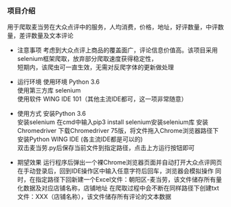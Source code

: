 
### 项目介绍 <br>
用于爬取麦当劳在大众点评中的服务，人均消费，价格，地址，好评数量，中评数量，差评数量及文本评论<br>

* 注意事项
 考虑到大众点评上商品的覆盖面广，评论信息价值高。该项目采用selenium框架爬取，放弃部分爬取速度获得稳定性，<br>
 短期内，该爬虫可一直生效，无需对反爬字体的更新做处理

* 运行环境 
 使用环境 Python 3.6 <br>
 使用第三方库 selenium   <br>
 使用软件 WING IDE 101（其他主流IDE都可，这一项非常随意） <br>

* 使用方式
 安装Python 3.6  <br>
 安装selenium 在cmd中输入pip3 install selenium安装selenium库
 安装Chromedriver 下载Chromedriver 75版，将文件拖入Chrome浏览器路径下
 安装Python WING IDE (各主流IDE都是可以的) <br> 
 双击麦当劳.py后保存当前文件到指定路径，点击上方运行按钮即可 <br>
 
 * 期望效果
 运行程序后弹出一个裸Chrome浏览器页面并自动打开大众点评网页
 在手动登录后，回到IDE操作区中输入任意字符后回车，浏览器会模拟操作
 同时，在指定路径下回新建一个Excel文件：朝阳区-麦当劳，该文件储存所有量化数据及对应店铺名称，店铺地址
 在爬取过程中会不断在同样路径下创建txt文件：XXX（店铺名称），该文件储存所有评论的文本数据
